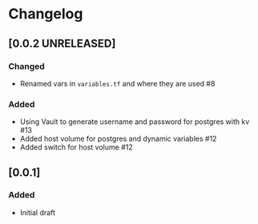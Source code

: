 # Changelog

## [0.0.2 UNRELEASED]

### Changed
- Renamed vars in `variables.tf` and where they are used #8

### Added
- Using Vault to generate username and password for postgres with kv #13
- Added host volume for postgres and dynamic variables #12
- Added switch for host volume #12

## [0.0.1]

### Added

- Initial draft

